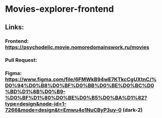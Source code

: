 # Movies-explorer-frontend

## Links:

### Frontend: https://psychodelic.movie.nomoredomainswork.ru/movies

### Pull Request: 

### Figma: https://www.figma.com/file/6FMWkB94wE7KTkcCgUXtnC/%D0%94%D0%B8%D0%BF%D0%BB%D0%BE%D0%BC%D0%BD%D1%8B%D0%B9-%D0%BF%D1%80%D0%BE%D0%B5%D0%BA%D1%82?type=design&node-id=1-7266&mode=design&t=Emwu4o1NuCByP3uy-0 (dark-2)